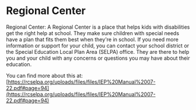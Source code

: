 # Regional Center
Regional Center: A Regional Center is a place that helps kids with disabilities get the right help at school. They make sure children with special needs have a plan that fits them best when they're in school. If you need more information or support for your child, you can contact your school district or the Special Education Local Plan Area (SELPA) office. They are there to help you and your child with any concerns or questions you may have about their education.

You can find more about this at: [https://rcselpa.org/uploads/files/files/IEP%20Manual%2007-22.pdf#page=94](https://rcselpa.org/uploads/files/files/IEP%20Manual%2007-22.pdf#page=94)
